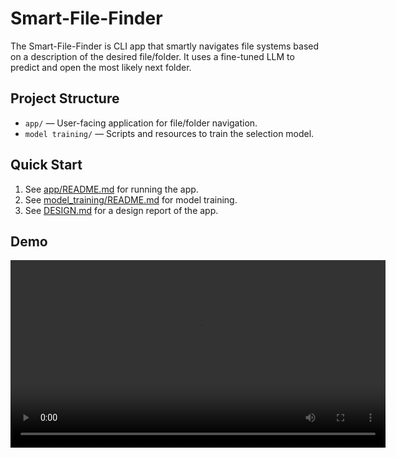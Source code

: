 # Smart-File-Finder

The Smart-File-Finder is CLI app that smartly navigates file systems based on a description of the desired file/folder. It uses a fine-tuned LLM to predict and open the most likely next folder.

## Project Structure

- `app/` — User-facing application for file/folder navigation.
- `model training/` — Scripts and resources to train the selection model.

## Quick Start

1. See [app/README.md](./app/README.md) for running the app.
2. See [model_training/README.md](./model%20training/README.md) for model training.
3. See [DESIGN.md](./DESIGN.md) for a design report of the app.
## Demo

[<video src="media/command_usage.mp4" width="600" controls></video>](https://github.com/user-attachments/assets/cb8dc5bc-642e-4f98-bb4b-02677aeaafcb)

